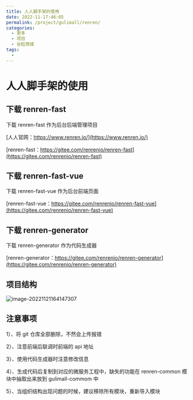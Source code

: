 ```yaml
---
title: 人人脚手架的使用
date: 2022-11-17:46:05
permalink: /project/gulimall/renren/
categories:
  - 更多
  - 项目
  - 谷粒商城
tags:
  - 
---
```


# 人人脚手架的使用

## 下载 renren-fast

下载 renren-fast 作为后台后端管理项目

[人人官网：https://www.renren.io/](https://www.renren.io/)

[renren-fast：https://gitee.com/renrenio/renren-fast](https://gitee.com/renrenio/renren-fast)

## 下载 renren-fast-vue

下载 renren-fast-vue 作为后台前端页面

[renren-fast-vue：https://gitee.com/renrenio/renren-fast-vue](https://gitee.com/renrenio/renren-fast-vue)

## 下载 renren-generator

下载 renren-generator 作为代码生成器

[renren-generator：https://gitee.com/renrenio/renren-generator](https://gitee.com/renrenio/renren-generator)

## 项目结构

![image-20221121164147307](https://cdn.staticaly.com/gh/jinmunan/imgs@master/project/gulimall/image-20221121164147307.png)

## 注意事项

1）、将 git 仓库全部删除，不然会上传报错

2）、注意前端后联调时前端的 api 地址

3）、使用代码生成器时注意修改信息

4）、生成代码后复制到对应的微服务工程中，缺失的功能在 renren-common 模块中抽取出来放到 gulimall-commom 中

5）、当组织结构出现问题的时候，建议移除所有模块，重新导入模块
